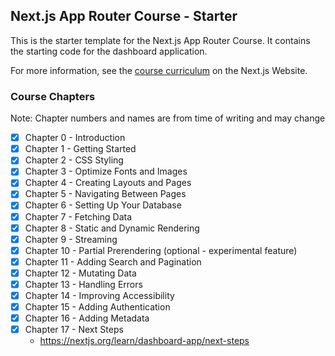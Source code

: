 ## Next.js App Router Course - Starter

This is the starter template for the Next.js App Router Course. It contains the starting code for the dashboard application.

For more information, see the [course curriculum](https://nextjs.org/learn) on the Next.js Website.

### Course Chapters

Note: Chapter numbers and names are from time of writing and may change

- [x] Chapter 0 - Introduction
- [x] Chapter 1 - Getting Started
- [x] Chapter 2 - CSS Styling
- [x] Chapter 3 - Optimize Fonts and Images
- [x] Chapter 4 - Creating Layouts and Pages
- [x] Chapter 5 - Navigating Between Pages
- [x] Chapter 6 - Setting Up Your Database
- [x] Chapter 7 - Fetching Data
- [x] Chapter 8 - Static and Dynamic Rendering
- [x] Chapter 9 - Streaming
- [x] Chapter 10 - Partial Prerendering (optional - experimental feature)
- [x] Chapter 11 - Adding Search and Pagination
- [x] Chapter 12 - Mutating Data
- [x] Chapter 13 - Handling Errors
- [x] Chapter 14 - Improving Accessibility
- [x] Chapter 15 - Adding Authentication
- [x] Chapter 16 - Adding Metadata
- [x] Chapter 17 - Next Steps
  - <https://nextjs.org/learn/dashboard-app/next-steps>
